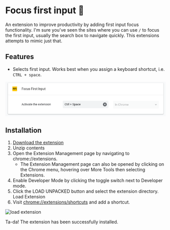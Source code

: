 # Focus first input 🐝

An extension to improve productivity by adding first input focus functionality. 
I'm sure you've seen the sites where you can use `/` to focus the first input, usually the search box to navigate quickly.
This extensions attempts to mimic just that.

## Features
- Selects first input. Works best when you assign a keyboard shortcut, i.e. `CTRL + space`. 
    
![Example SERP](https://github.com/securibee/focus-first-input/raw/master/images/focus-first-input-example.png)

## Installation
1. [Download the extension](https://github.com/securibee/google-serp-plus/archive/master.zip)
1. Unzip contents
1. Open the Extension Management page by navigating to chrome://extensions.
    - The Extension Management page can also be opened by clicking on the Chrome menu, hovering over More Tools then selecting Extensions.
1. Enable Developer Mode by clicking the toggle switch next to Developer mode.
1. Click the LOAD UNPACKED button and select the extension directory.
Load Extension
1. Visit [chrome://extensions/shortcuts](chrome://extensions/shortcuts) and add a shortcut.

![load extension](https://developer.chrome.com/static/images/get_started/load_extension.png)

Ta-da! The extension has been successfully installed.
